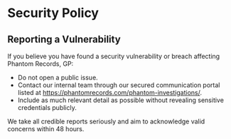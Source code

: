 # Security Policy

## Reporting a Vulnerability

If you believe you have found a security vulnerability or breach affecting Phantom Records, GP:

- Do not open a public issue.
- Contact our internal team through our secured communication portal listed at https://phantomrecords.com/phantom-investigations/.
- Include as much relevant detail as possible without revealing sensitive credentials publicly.

We take all credible reports seriously and aim to acknowledge valid concerns within 48 hours.

